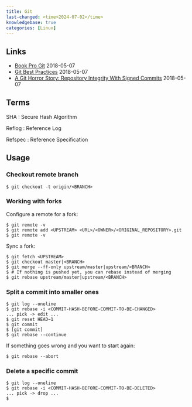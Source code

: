 ```yaml
---
title: Git
last-changed: <time>2024-07-02</time>
knowledgebase: true
categories: [Linux]
---
```

## Links

* [Book Pro Git](http://git-scm.com/book) <time>2018-05-07</time>
* [Git Best Practices](http://sethrobertson.github.io/GitBestPractices) <time>2018-05-07</time>
* [A Git Horror Story: Repository Integrity With Signed Commits](https://mikegerwitz.com/papers/git-horror-story) <time>2018-05-07</time>

## Terms

SHA
: Secure Hash Algorithm

Reflog
: Reference Log

Refspec
: Reference Specification

## Usage

### Checkout remote branch

```console
$ git checkout -t origin/<BRANCH>
```

### Working with forks

Configure a remote for a fork:

```console
$ git remote -v
$ git remote add <UPSTREAM> <URL>/<OWNER>/<ORIGINAL_REPOSITORY>.git
$ git remote -v
```

Sync a fork:

```console
$ git fetch <UPSTREAM>
$ git checkout master|<BRANCH>
$ git merge --ff-only upstream/master|upstream/<BRANCH>
$ # If nothing is pushed yet, you can rebase instead of merging
$ git rebase upstream/master|upstream/<BRANCH>
```

### Split a commit into smaller ones

```console
$ git log --oneline
$ git rebase -i <COMMIT-HASH-BEFORE-COMMIT-TO-BE-CHANGED>
... pick -> edit ...
$ git reset HEAD~1
$ git commit
$ [git commit]
$ git rebase --continue
```

If something goes wrong and you want to start again:

```console
$ git rebase --abort
```

### Delete a specific commit

```console
$ git log --oneline
$ git rebase -i <COMMIT-HASH-BEFORE-COMMIT-TO-BE-DELETED>
... pick -> drop ...
$
```
